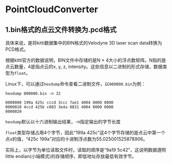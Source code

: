 # PointCloudConverter
## 1.bin格式的点云文件转换为.pcd格式
具体来说，是将kitti数据集中的BIN格式的Velodyne 3D laser scan data转换为PCD格式。

根据kitti官方的数据说明，BIN文件中存储的是N $\times$ 4大小的浮点数矩阵。N指的是点云数量，4是指点云的x, y, z, intensity。这些信息以二进制的形式存储，数据类型为`float`。

Linux下，可以通过`hexdump`命令查看二进制文件，以`000000.bin`为例：


```hexdump 000000.bin -n 32```

```
0000000 199a 425c cccd 3ccc 7ae1 4004 0000 0000
0000010 4ccd 425b c083 3e4a 0831 4004 0000 0000
0000020
```
`hexdump`默认以十六进制输出结果，-n指定输出的字节长度


`float`类型存储占用4个字节，因此“199a 425c”这4个字节存储的是点云中第一个点x的值，“425c 199a”对应的十进制浮点数为55.025001525878906。


实际上，以字节为单位读取文件时，读取的顺序是“9a19 5c42”，这说明数据遵照little endian(小端模式)的存储顺序，即低地址存放最低有效字节。